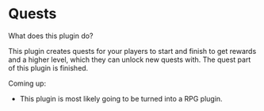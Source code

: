 # Quests


What does this plugin do?

This plugin creates quests for your players to start and finish to get rewards and a higher level, which they can unlock new quests with. The quest part of this plugin is finished.

Coming up:
- This plugin is most likely going to be turned into a RPG plugin.
